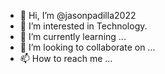 - 👋 Hi, I’m @jasonpadilla2022
- 👀 I’m interested in Technology.
- 🌱 I’m currently learning ...
- 💞️ I’m looking to collaborate on ...
- 📫 How to reach me ...

<!---
jasonpadilla2022/jasonpadilla2022 is a ✨ special ✨ repository because its `README.md` (this file) appears on your GitHub profile.
You can click the Preview link to take a look at your changes.
--->
